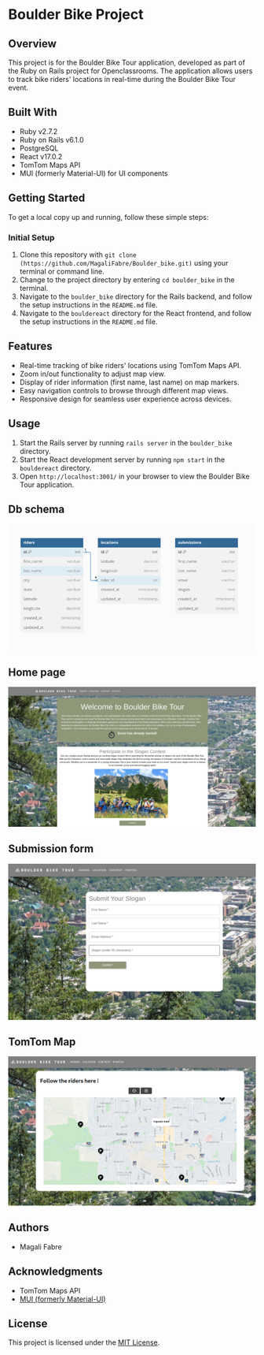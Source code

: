 # Boulder Bike Project

## Overview

This project is for the Boulder Bike Tour application, developed as part of the Ruby on Rails project for Openclassrooms. The application allows users to track bike riders' locations in real-time during the Boulder Bike Tour event.

## Built With

- Ruby v2.7.2
- Ruby on Rails v6.1.0
- PostgreSQL
- React v17.0.2
- TomTom Maps API
- MUI (formerly Material-UI) for UI components

## Getting Started

To get a local copy up and running, follow these simple steps:

### Initial Setup

1. Clone this repository with `git clone (https://github.com/MagaliFabre/Boulder_bike.git)` using your terminal or command line.
2. Change to the project directory by entering `cd boulder_bike` in the terminal.
3. Navigate to the `boulder_bike` directory for the Rails backend, and follow the setup instructions in the `README.md` file.
4. Navigate to the `bouldereact` directory for the React frontend, and follow the setup instructions in the `README.md` file.

## Features

- Real-time tracking of bike riders' locations using TomTom Maps API.
- Zoom in/out functionality to adjust map view.
- Display of rider information (first name, last name) on map markers.
- Easy navigation controls to browse through different map views.
- Responsive design for seamless user experience across devices.

## Usage

1. Start the Rails server by running `rails server` in the `boulder_bike` directory.
2. Start the React development server by running `npm start` in the `bouldereact` directory.
3. Open `http://localhost:3001/` in your browser to view the Boulder Bike Tour application.

## Db schema

![dbschema](./readmepicture/dbschema.png)

## Home page

![Homepage](./readmepicture/homepagescreen.png)

## Submission form 

![formscreen](./readmepicture/formscreen.png)

## TomTom Map

![TomTom Map](./readmepicture/tomtommap.png)


## Authors

- Magali Fabre

## Acknowledgments

- TomTom Maps API
- [MUI (formerly Material-UI)](https://mui.com/)

## License

This project is licensed under the [MIT License](LICENSE).
